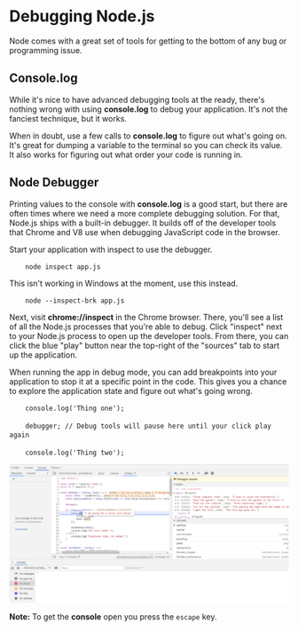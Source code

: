 # Debugging Node.js

Node comes with a great set of tools for getting to the bottom of any bug or programming issue.

## Console.log

While it's nice to have advanced debugging tools at the ready, there's nothing wrong with using **console.log** to debug your application. It's not the fanciest technique, but it works.

When in doubt, use a few calls to **console.log** to figure out what's going on. It's great for dumping a variable to the terminal so you can check its value. It also works for figuring out what order your code is running in.

## Node Debugger

Printing values to the console with **console.log** is a good start, but there are often times where we need a more complete debugging solution. For that, Node.js ships with a built-in debugger. It builds off of the developer tools that Chrome and V8 use when debugging JavaScript code in the browser.

Start your application with inspect to use the debugger.

```
    node inspect app.js
```

This isn't working in Windows at the moment, use this instead.

```
    node --inspect-brk app.js
```

Next, visit **chrome://inspect** in the Chrome browser. There, you'll see a list of all the Node.js processes that you're able to debug. Click "inspect" next to your Node.js process to open up the developer tools. From there, you can click the blue "play" button near the top-right of the "sources" tab to start up the application.

When running the app in debug mode, you can add breakpoints into your application to stop it at a specific point in the code. This gives you a chance to explore the application state and figure out what's going wrong.

```
    console.log('Thing one');

    debugger; // Debug tools will pause here until your click play again

    console.log('Thing two');
```

![Chrome debugging tools](assets/images/debugging.jpg "Chrome debugging tools")

**Note:** To get the **console** open you press the ``escape`` key.
